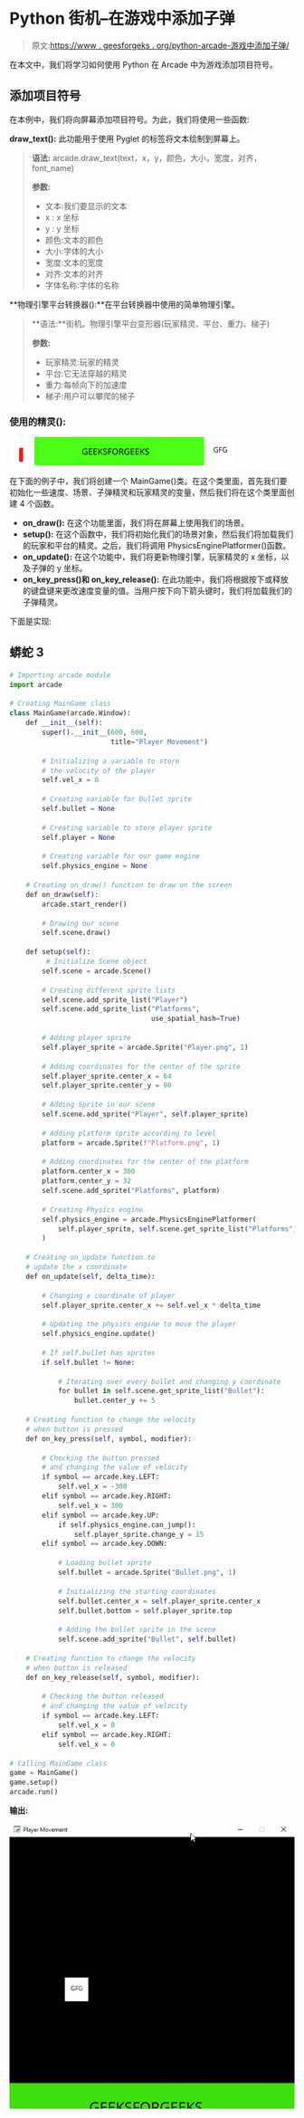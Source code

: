 # Python 街机–在游戏中添加子弹

> 原文:[https://www . geesforgeks . org/python-arcade-游戏中添加子弹/](https://www.geeksforgeeks.org/python-arcade-adding-bullets-in-game/)

在本文中，我们将学习如何使用 Python 在 Arcade 中为游戏添加项目符号。

## 添加项目符号

在本例中，我们将向屏幕添加项目符号。为此，我们将使用一些函数:

**draw_text():** 此功能用于使用 Pyglet 的标签将文本绘制到屏幕上。

> **语法:** arcade.draw_text(text，x，y，颜色，大小，宽度，对齐，font_name)
> 
> **参数:**
> 
> *   文本:我们要显示的文本
> *   x : x 坐标
> *   y : y 坐标
> *   颜色:文本的颜色
> *   大小:字体的大小
> *   宽度:文本的宽度
> *   对齐:文本的对齐
> *   字体名称:字体的名称

**物理引擎平台转换器():**在平台转换器中使用的简单物理引擎。

> **语法:**街机。物理引擎平台变形器(玩家精灵、平台、重力、梯子)
> 
> **参数:**
> 
> *   玩家精灵:玩家的精灵
> *   平台:它无法穿越的精灵
> *   重力:每帧向下的加速度
> *   梯子:用户可以攀爬的梯子

### 使用的精灵():

![](img/4104c98293e68b70934b95ffeffb44e5.png) ![](img/a7890cd6a52f5080009e4eb9153d11a4.png) ![](img/2bd0d0eff56a6973e57178e5be265632.png)

在下面的例子中，我们将创建一个 MainGame()类。在这个类里面，首先我们要初始化一些速度、场景、子弹精灵和玩家精灵的变量，然后我们将在这个类里面创建 4 个函数。

*   **on_draw():** 在这个功能里面，我们将在屏幕上使用我们的场景。
*   **setup():** 在这个函数中，我们将初始化我们的场景对象，然后我们将加载我们的玩家和平台的精灵。之后，我们将调用 PhysicsEnginePlatformer()函数。
*   **on_update():** 在这个功能中，我们将更新物理引擎，玩家精灵的 x 坐标，以及子弹的 y 坐标。
*   **on_key_press()和 on_key_release():** 在此功能中，我们将根据按下或释放的键盘键来更改速度变量的值。当用户按下向下箭头键时，我们将加载我们的子弹精灵。

下面是实现:

## 蟒蛇 3

```py
# Importing arcade module
import arcade

# Creating MainGame class
class MainGame(arcade.Window):
    def __init__(self):
        super().__init__(600, 600,
                         title="Player Movement")

        # Initializing a variable to store
        # the velocity of the player
        self.vel_x = 0

        # Creating variable for bullet sprite
        self.bullet = None

        # Creating variable to store player sprite
        self.player = None

        # Creating variable for our game engine
        self.physics_engine = None

    # Creating on_draw() function to draw on the screen
    def on_draw(self):
        arcade.start_render()

        # Drawing our scene
        self.scene.draw()

    def setup(self):
         # Initialize Scene object
        self.scene = arcade.Scene()

        # Creating different sprite lists
        self.scene.add_sprite_list("Player")
        self.scene.add_sprite_list("Platforms",
                                   use_spatial_hash=True)

        # Adding player sprite
        self.player_sprite = arcade.Sprite("Player.png", 1)

        # Adding coordinates for the center of the sprite
        self.player_sprite.center_x = 64
        self.player_sprite.center_y = 90

        # Adding Sprite in our scene
        self.scene.add_sprite("Player", self.player_sprite)

        # Adding platform sprite according to level
        platform = arcade.Sprite(f"Platform.png", 1)

        # Adding coordinates for the center of the platform
        platform.center_x = 300
        platform.center_y = 32
        self.scene.add_sprite("Platforms", platform)

        # Creating Physics engine
        self.physics_engine = arcade.PhysicsEnginePlatformer(
            self.player_sprite, self.scene.get_sprite_list("Platforms"), 0.5
        )

    # Creating on_update function to
    # update the x coordinate
    def on_update(self, delta_time):

        # Changing x coordinate of player
        self.player_sprite.center_x += self.vel_x * delta_time

        # Updating the physics engine to move the player
        self.physics_engine.update()

        # If self.bullet has sprites
        if self.bullet != None:

            # Iterating over every bullet and changing y coordinate
            for bullet in self.scene.get_sprite_list("Bullet"):
                bullet.center_y += 5

    # Creating function to change the velocity
    # when button is pressed
    def on_key_press(self, symbol, modifier):

        # Checking the button pressed
        # and changing the value of velocity
        if symbol == arcade.key.LEFT:
            self.vel_x = -300
        elif symbol == arcade.key.RIGHT:
            self.vel_x = 300
        elif symbol == arcade.key.UP:
            if self.physics_engine.can_jump():
                self.player_sprite.change_y = 15
        elif symbol == arcade.key.DOWN:

            # Loading bullet sprite
            self.bullet = arcade.Sprite("Bullet.png", 1)

            # Initializing the starting coordinates
            self.bullet.center_x = self.player_sprite.center_x
            self.bullet.bottom = self.player_sprite.top

            # Adding the bullet sprite in the scene
            self.scene.add_sprite("Bullet", self.bullet)

    # Creating function to change the velocity
    # when button is released
    def on_key_release(self, symbol, modifier):

        # Checking the button released
        # and changing the value of velocity
        if symbol == arcade.key.LEFT:
            self.vel_x = 0
        elif symbol == arcade.key.RIGHT:
            self.vel_x = 0

# Calling MainGame class
game = MainGame()
game.setup()
arcade.run()
```

**输出:**

![](img/2e9434635bc703368d982c28ab1bed40.png)